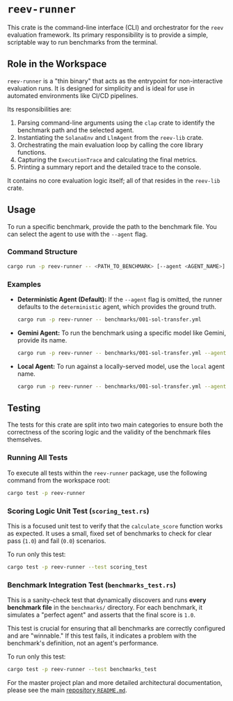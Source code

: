 # `reev-runner`

This crate is the command-line interface (CLI) and orchestrator for the `reev` evaluation framework. Its primary responsibility is to provide a simple, scriptable way to run benchmarks from the terminal.

## Role in the Workspace

`reev-runner` is a "thin binary" that acts as the entrypoint for non-interactive evaluation runs. It is designed for simplicity and is ideal for use in automated environments like CI/CD pipelines.

Its responsibilities are:
1.  Parsing command-line arguments using the `clap` crate to identify the benchmark path and the selected agent.
2.  Instantiating the `SolanaEnv` and `LlmAgent` from the `reev-lib` crate.
3.  Orchestrating the main evaluation loop by calling the core library functions.
4.  Capturing the `ExecutionTrace` and calculating the final metrics.
5.  Printing a summary report and the detailed trace to the console.

It contains no core evaluation logic itself; all of that resides in the `reev-lib` crate.

## Usage

To run a specific benchmark, provide the path to the benchmark file. You can select the agent to use with the `--agent` flag.

### Command Structure

```sh
cargo run -p reev-runner -- <PATH_TO_BENCHMARK> [--agent <AGENT_NAME>]
```

### Examples

*   **Deterministic Agent (Default):**
    If the `--agent` flag is omitted, the runner defaults to the `deterministic` agent, which provides the ground truth.
    ```sh
    cargo run -p reev-runner -- benchmarks/001-sol-transfer.yml
    ```

*   **Gemini Agent:**
    To run the benchmark using a specific model like Gemini, provide its name.
    ```sh
    cargo run -p reev-runner -- benchmarks/001-sol-transfer.yml --agent gemini-2.5-pro
    ```

*   **Local Agent:**
    To run against a locally-served model, use the `local` agent name.
    ```sh
    cargo run -p reev-runner -- benchmarks/001-sol-transfer.yml --agent local
    ```

## Testing

The tests for this crate are split into two main categories to ensure both the correctness of the scoring logic and the validity of the benchmark files themselves.

### Running All Tests

To execute all tests within the `reev-runner` package, use the following command from the workspace root:

```sh
cargo test -p reev-runner
```

### Scoring Logic Unit Test (`scoring_test.rs`)

This is a focused unit test to verify that the `calculate_score` function works as expected. It uses a small, fixed set of benchmarks to check for clear pass (`1.0`) and fail (`0.0`) scenarios.

To run only this test:
```sh
cargo test -p reev-runner --test scoring_test
```

### Benchmark Integration Test (`benchmarks_test.rs`)

This is a sanity-check test that dynamically discovers and runs **every benchmark file** in the `benchmarks/` directory. For each benchmark, it simulates a "perfect agent" and asserts that the final score is `1.0`.

This test is crucial for ensuring that all benchmarks are correctly configured and are "winnable." If this test fails, it indicates a problem with the benchmark's definition, not an agent's performance.

To run only this test:
```sh
cargo test -p reev-runner --test benchmarks_test
```

For the master project plan and more detailed architectural documentation, please see the main [repository `README.md`](../../README.md).